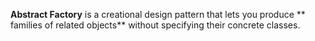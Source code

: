 **Abstract Factory** is a creational design pattern that lets you produce ** families of related objects** without specifying their concrete classes.